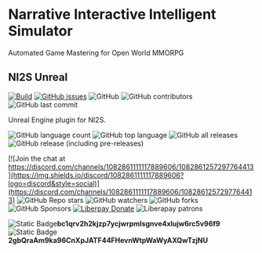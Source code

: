 # Narrative Interactive Intelligent Simulator
Automated Game Mastering for Open World MMORPG

## NI2S Unreal
[![Build](https://img.shields.io/github/actions/workflow/status/arwni2s/ni2s-unreal/build.yml?style=plastic)](https://github.com/arwni2s/ni2s-unreal/actions?query=workflow%3Abuild)
[![GitHub issues](https://img.shields.io/github/issues/arwni2s/ni2s-unreal?style=plastic)](https://github.com/ARWNI2S/ni2s-unreal/issues)
![GitHub](https://img.shields.io/github/license/arwni2s/ni2s-unreal?style=plastic)
![GitHub contributors](https://img.shields.io/github/contributors/arwni2s/ni2s-unreal?style=plastic)
![GitHub last commit](https://img.shields.io/github/last-commit/arwni2s/ni2s-unreal?style=plastic)

Unreal Engine plugin for NI2S.

![GitHub language count](https://img.shields.io/github/languages/count/arwni2s/ni2s-unreal?style=plastic)
![GitHub top language](https://img.shields.io/github/languages/top/arwni2s/ni2s-unreal?style=plastic)
![GitHub all releases](https://img.shields.io/github/downloads/arwni2s/ni2s-unreal/total?style=plastic)
![GitHub release (including pre-releases)](https://img.shields.io/github/v/release/arwni2s/ni2s-unreal?display-name=tag&include_prereleases&style=plastic)

[![Join the chat at https://discord.com/channels/1082861111117889606/1082861257297764413](https://img.shields.io/discord/1082861111117889606?logo=discord&style=social)](https://discord.com/channels/1082861111117889606/1082861257297764413)
![GitHub Repo stars](https://img.shields.io/github/stars/arwni2s/ni2s-unreal?style=social)
![GitHub watchers](https://img.shields.io/github/watchers/arwni2s/ni2s-unreal?style=social)
![GitHub forks](https://img.shields.io/github/forks/arwni2s/ni2s-unreal?style=social)
![GitHub Sponsors](https://img.shields.io/github/sponsors/arwni2s?logo=github&style=social)
[![Liberpay Donate](https://img.shields.io/liberapay/goal/ARWNI2S?label=Donate&logo=liberapay&style=flat)](https://liberapay.com/ARWNI2S/donate)
![Liberapay patrons](https://img.shields.io/liberapay/patrons/arwni2s?logo=liberapay)

![Static Badge](https://img.shields.io/badge/BTC-DONATE-ff8000?style=plastic&logo=bitcoin)**bc1qrv2h2kjzp7ycjwrpmlsgnve4xlujw6rc5v96f9** 
![Static Badge](https://img.shields.io/badge/SOL-DONATE-blue?style=plastic&logo=solana)**2gbQraAm9ka96CnXpJATF44FHevnWtpWaWyAXQwTzjNU** 
